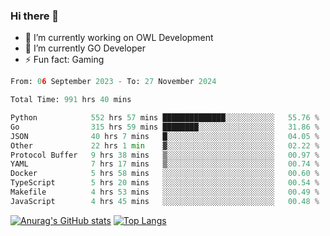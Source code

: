 ### Hi there 👋 

- 🔭 I’m currently working on OWL Development
- 🌱 I’m currently GO Developer
-  ⚡ Fun fact: Gaming
  
  <!--
- 👯 I’m looking to collaborate on ...
- 🤔 I’m looking for help with ...
- 💬 Ask me about ...
- 📫 How to reach me: ...
- 😄 Pronouns: ...
-->

<!--START_SECTION:waka-->

```python
From: 06 September 2023 - To: 27 November 2024

Total Time: 991 hrs 40 mins

Python            552 hrs 57 mins ██████████████░░░░░░░░░░░   55.76 %
Go                315 hrs 59 mins ████████░░░░░░░░░░░░░░░░░   31.86 %
JSON              40 hrs 7 mins   █░░░░░░░░░░░░░░░░░░░░░░░░   04.05 %
Other             22 hrs 1 min    ▓░░░░░░░░░░░░░░░░░░░░░░░░   02.22 %
Protocol Buffer   9 hrs 38 mins   ▒░░░░░░░░░░░░░░░░░░░░░░░░   00.97 %
YAML              7 hrs 17 mins   ▒░░░░░░░░░░░░░░░░░░░░░░░░   00.74 %
Docker            5 hrs 58 mins   ░░░░░░░░░░░░░░░░░░░░░░░░░   00.60 %
TypeScript        5 hrs 20 mins   ░░░░░░░░░░░░░░░░░░░░░░░░░   00.54 %
Makefile          4 hrs 53 mins   ░░░░░░░░░░░░░░░░░░░░░░░░░   00.49 %
JavaScript        4 hrs 45 mins   ░░░░░░░░░░░░░░░░░░░░░░░░░   00.48 %
```

<!--END_SECTION:waka-->

[![Anurag's GitHub stats](https://github-readme-stats.vercel.app/api?username=aebalz&show_icons=true&theme=codeSTACKr)](https://github.com/anuraghazra/github-readme-stats)
[![Top Langs](https://github-readme-stats.vercel.app/api/top-langs/?username=aebalz&layout=compact&card_width=350&theme=codeSTACKr)](https://github.com/anuraghazra/github-readme-stats)
<!-- [![Readme Card](https://github-readme-stats.vercel.app/api/pin/?username=aebalz&repo=go-gin-gone&show_owner=true)](https://github.com/anuraghazra/github-readme-stats)-->
